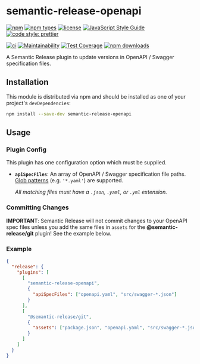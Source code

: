 # semantic-release-openapi

[![npm](https://img.shields.io/npm/v/semantic-release-openapi)][npm]
[![npm types](https://badgen.net/npm/types/semantic-release-openapi?icon=typescript)][npm]
[![license](https://img.shields.io/github/license/aensley/semantic-release-openapi.svg)](https://github.com/aensley/semantic-release-openapi/blob/main/LICENSE)
[![JavaScript Style Guide](https://img.shields.io/badge/code_style-standard-brightgreen.svg?style=flat)](https://standardjs.com)
[![code style: prettier](https://img.shields.io/badge/code_style-prettier-ff69b4.svg?style=flat)](https://prettier.io)

[![ci](https://github.com/aensley/semantic-release-openapi/actions/workflows/ci.yml/badge.svg?branch=main)](https://github.com/aensley/semantic-release-openapi/actions/workflows/ci.yml)
[![Maintainability](https://api.codeclimate.com/v1/badges/ac7dbc9a2d5e0bf8bd7d/maintainability)](https://codeclimate.com/github/aensley/semantic-release-openapi/maintainability)
[![Test Coverage](https://api.codeclimate.com/v1/badges/ac7dbc9a2d5e0bf8bd7d/test_coverage)](https://codeclimate.com/github/aensley/semantic-release-openapi/test_coverage)
[![npm downloads](https://img.shields.io/npm/dw/semantic-release-openapi)][npm]

A Semantic Release plugin to update versions in OpenAPI / Swagger specification files.

## Installation

This module is distributed via npm and should be installed as one of your project's `devDependencies`:

```bash
npm install --save-dev semantic-release-openapi
```

## Usage

### Plugin Config

This plugin has one configuration option which must be supplied.

- **`apiSpecFiles`**: An array of OpenAPI / Swagger specification file paths. [Glob patterns](https://www.gnu.org/software/bash/manual/bash.html#Pattern-Matching) (e.g. `'*.yaml'`) are supported.

  _All matching files must have a `.json`, `.yaml`, or `.yml` extension._

### Committing Changes

**IMPORTANT**: Semantic Release will not commit changes to your OpenAPI spec files unless you add the same files in `assets` for the **@semantic-release/git** plugin! See the example below.

### Example

```json
{
  "release": {
    "plugins": [
      [
        "semantic-release-openapi",
        {
          "apiSpecFiles": ["openapi.yaml", "src/swagger-*.json"]
        }
      ],
      [
        "@semantic-release/git",
        {
          "assets": ["package.json", "openapi.yaml", "src/swagger-*.json"]
        }
      ]
    ]
  }
}
```

[npm]: https://www.npmjs.com/package/semantic-release-openapi
